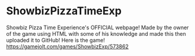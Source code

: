 # ShowbizPizzaTimeExp
Showbiz Pizza Time Experience's OFFICIAL webpage! Made by the owner of the game using HTML with some of his knowledge and made this then uploaded it to GitHub!
Here is the game! https://gamejolt.com/games/ShowbizExp/573862
